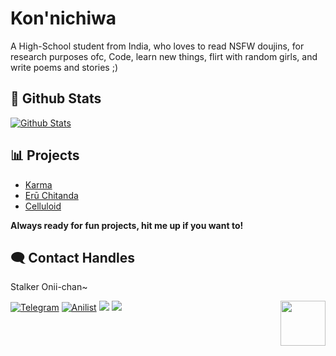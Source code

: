 # Kon'nichiwa

A High-School student from India, who loves to read NSFW doujins, for research purposes ofc, Code, learn new things, flirt with random girls, and write poems and stories ;)

##  🐙 **Github Stats**

[![Github Stats](https://github-readme-stats.vercel.app/api?username=IAmKartoon&show_icons=true&theme=midnight-purple)](https://linktr.ee/IAmKartoon)

 ## 📊 Projects
- [Karma](http://t.me/TheKarmaBot)
- [Erū Chitanda](http://t.me/ChitandaRobot)
- [Celluloid](http://github.com/SurajRaj4542/Celluloid)

**Always ready for fun projects, hit me up if you want to!**

## 🗨️ Contact Handles

Stalker Onii-chan~

[![Telegram](https://img.shields.io/badge/telegram-1b77FF.svg?style=for-the-badge&logo=telegram)](https://t.me/MeKarToon)
[![Anilist](https://img.shields.io/badge/Anilist-blue.svg?style=for-the-badge&logo=anilist)](https://anilist.co/user/MeKarToon/)
<a href="mailto:mekartoon.me@gmail.com"><img src="https://img.shields.io/badge/Gmail-blue.svg?style=for-the-badge&logo=gmail"></a>
<a href="https://twitter.com/AmKarToon"><img src="https://img.shields.io/badge/Twitter-blue.svg?style=for-the-badge&logo=twitter"></a> <img src="https://64.media.tumblr.com/34784257378ce2c51675599159735772/tumblr_nd3b8i2gL01sedjuto1_400.gifv" align="right" width="72"/>
